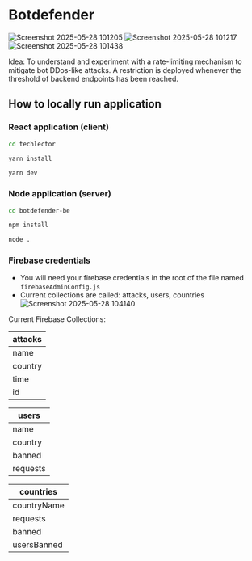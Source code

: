 # Botdefender 

![Screenshot 2025-05-28 101205](https://github.com/user-attachments/assets/c22e1822-ea71-42f3-834b-33ef33bb4959)
![Screenshot 2025-05-28 101217](https://github.com/user-attachments/assets/b07ad045-07c7-402b-8877-536313dbcfdd)
![Screenshot 2025-05-28 101438](https://github.com/user-attachments/assets/bc1be092-a7c0-435b-b717-b7e211f3f4c0)

Idea: To understand and experiment with a rate-limiting mechanism to mitigate bot DDos-like attacks. A restriction is deployed whenever the threshold of backend endpoints has been reached. 

## How to locally run application

### React application (client)

```sh
cd techlector
```

```sh
yarn install
```

```sh
yarn dev
```

### Node application (server)
```sh
cd botdefender-be
```
```sh
npm install
```
```sh
node .
```

### Firebase credentials

- You will need your firebase credentials in the root of the file named `firebaseAdminConfig.js`
- Current collections are called: attacks, users, countries
![Screenshot 2025-05-28 104140](https://github.com/user-attachments/assets/a1944d3e-1720-4947-834d-63b3901e8e9d)

Current Firebase Collections:

| attacks  |
| ------------- |
| name  | 
| country  | 
| time  | 
| id  | 



| users  |
| ------------- |
| name  | 
| country  | 
| banned  | 
| requests  | 



| countries |
| ------------- |
| countryName | 
| requests  | 
| banned  | 
| usersBanned  | 
